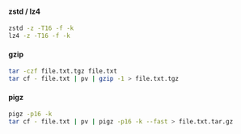 #### zstd / lz4

```bash
zstd -z -T16 -f -k
lz4 -z -T16 -f -k
```

#### gzip
```bash
tar -czf file.txt.tgz file.txt
tar cf - file.txt | pv | gzip -1 > file.txt.tgz
```

#### pigz
```bash
pigz -p16 -k
tar cf - file.txt | pv | pigz -p16 -k --fast > file.txt.tar.gz
```
